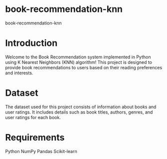 # book-recommendation-knn
book-recommendation-knn
# Introduction
Welcome to the Book Recommendation system implemented in Python using K Nearest Neighbors (KNN) algorithm! This project is designed to provide book recommendations to users based on their reading preferences and interests.

# Dataset
The dataset used for this project consists of information about books and user ratings. It includes details such as book titles, authors, genres, and user ratings for each book.

# Requirements
Python 
NumPy
Pandas
Scikit-learn
